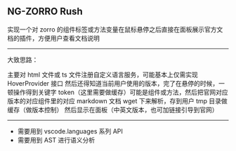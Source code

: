 ## NG-ZORRO Rush

实现一个对 zorro 的组件标签或方法变量在鼠标悬停之后直接在面板展示官方文档的插件，方便用户查看文档说明

---

大致思路：

主要对 html 文件或 ts 文件注册自定义语言服务，可能基本上仅需实现 HoverProvider 接口
然后还得知道当前用户使用的版本，完了在悬停的时候，一顿操作得到关键字 token（这里需要做缓存）可能是组件或方法，然后把官网对应版本的对应组件里的对应 markdown 文档 wget 下来解析，存到用户 tmp 目录做缓存（做版本控制）
然后显示在面板（中英文版本，也可加链接引导到官网）

---

- 需要用到 vscode.languages 系列 API
- 需要用到 AST 进行语义分析

